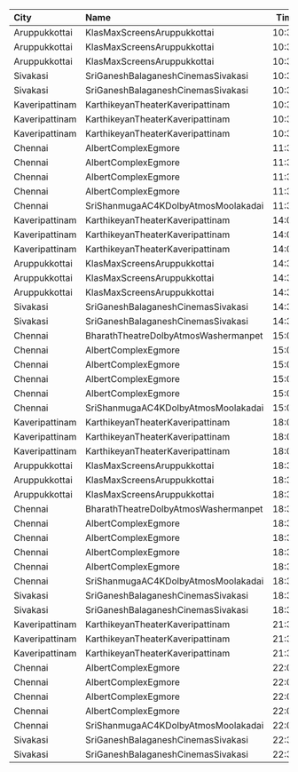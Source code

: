 | City           | Name                                 |  Time | Type        | Price | Capacity | Booked |
| :------------- | :----------------------------------- | ----: | :---------- | ----: | -------: | -----: |
| Aruppukkottai  | KlasMaxScreensAruppukkottai          | 10:30 | Executive   |   70₹ |       96 |     96 |
| Aruppukkottai  | KlasMaxScreensAruppukkottai          | 10:30 | Premium     |   50₹ |      416 |    345 |
| Aruppukkottai  | KlasMaxScreensAruppukkottai          | 10:30 | Basic       |   50₹ |       46 |     46 |
| Sivakasi       | SriGaneshBalaganeshCinemasSivakasi   | 10:30 | Balcony     |  100₹ |      208 |    208 |
| Sivakasi       | SriGaneshBalaganeshCinemasSivakasi   | 10:30 | Premium     |   80₹ |      399 |    202 |
| Kaveripattinam | KarthikeyanTheaterKaveripattinam     | 10:30 | BoxLeft     |   50₹ |       18 |     18 |
| Kaveripattinam | KarthikeyanTheaterKaveripattinam     | 10:30 | BoxRight    |   50₹ |       18 |     18 |
| Kaveripattinam | KarthikeyanTheaterKaveripattinam     | 10:30 | FirstClass  |   50₹ |      288 |      0 |
| Chennai        | AlbertComplexEgmore                  | 11:30 | Balcony     |  110₹ |      334 |    167 |
| Chennai        | AlbertComplexEgmore                  | 11:30 | FirstClass  |   95₹ |      384 |    192 |
| Chennai        | AlbertComplexEgmore                  | 11:30 | SecondClass |   75₹ |      288 |    144 |
| Chennai        | AlbertComplexEgmore                  | 11:30 | ThirdClass  |   50₹ |       80 |     48 |
| Chennai        | SriShanmugaAC4KDolbyAtmosMoolakadai  | 11:30 | FirstClass  |  110₹ |      682 |    350 |
| Kaveripattinam | KarthikeyanTheaterKaveripattinam     | 14:00 | BoxLeft     |   50₹ |       18 |     18 |
| Kaveripattinam | KarthikeyanTheaterKaveripattinam     | 14:00 | BoxRight    |   50₹ |       18 |     18 |
| Kaveripattinam | KarthikeyanTheaterKaveripattinam     | 14:00 | FirstClass  |   50₹ |      288 |      0 |
| Aruppukkottai  | KlasMaxScreensAruppukkottai          | 14:30 | Executive   |   70₹ |       96 |     96 |
| Aruppukkottai  | KlasMaxScreensAruppukkottai          | 14:30 | Premium     |   50₹ |      416 |    345 |
| Aruppukkottai  | KlasMaxScreensAruppukkottai          | 14:30 | Basic       |   50₹ |       46 |     46 |
| Sivakasi       | SriGaneshBalaganeshCinemasSivakasi   | 14:30 | Balcony     |  100₹ |      208 |    208 |
| Sivakasi       | SriGaneshBalaganeshCinemasSivakasi   | 14:30 | Premium     |   80₹ |      399 |    202 |
| Chennai        | BharathTheatreDolbyAtmosWashermanpet | 15:00 | FirstClass  |  130₹ |      647 |    324 |
| Chennai        | AlbertComplexEgmore                  | 15:00 | Balcony     |  110₹ |      334 |    223 |
| Chennai        | AlbertComplexEgmore                  | 15:00 | FirstClass  |   95₹ |      384 |    256 |
| Chennai        | AlbertComplexEgmore                  | 15:00 | SecondClass |   75₹ |      288 |    192 |
| Chennai        | AlbertComplexEgmore                  | 15:00 | ThirdClass  |   50₹ |       80 |     48 |
| Chennai        | SriShanmugaAC4KDolbyAtmosMoolakadai  | 15:00 | FirstClass  |  110₹ |      682 |    350 |
| Kaveripattinam | KarthikeyanTheaterKaveripattinam     | 18:00 | BoxLeft     |   50₹ |       18 |     18 |
| Kaveripattinam | KarthikeyanTheaterKaveripattinam     | 18:00 | BoxRight    |   50₹ |       18 |     18 |
| Kaveripattinam | KarthikeyanTheaterKaveripattinam     | 18:00 | FirstClass  |   50₹ |      288 |      0 |
| Aruppukkottai  | KlasMaxScreensAruppukkottai          | 18:30 | Executive   |   70₹ |       96 |     96 |
| Aruppukkottai  | KlasMaxScreensAruppukkottai          | 18:30 | Premium     |   50₹ |      416 |    345 |
| Aruppukkottai  | KlasMaxScreensAruppukkottai          | 18:30 | Basic       |   50₹ |       46 |     46 |
| Chennai        | BharathTheatreDolbyAtmosWashermanpet | 18:30 | FirstClass  |  130₹ |      647 |    324 |
| Chennai        | AlbertComplexEgmore                  | 18:30 | Balcony     |  110₹ |      334 |    223 |
| Chennai        | AlbertComplexEgmore                  | 18:30 | FirstClass  |   95₹ |      384 |    256 |
| Chennai        | AlbertComplexEgmore                  | 18:30 | SecondClass |   75₹ |      288 |    192 |
| Chennai        | AlbertComplexEgmore                  | 18:30 | ThirdClass  |   50₹ |       80 |     48 |
| Chennai        | SriShanmugaAC4KDolbyAtmosMoolakadai  | 18:30 | FirstClass  |  110₹ |      682 |    350 |
| Sivakasi       | SriGaneshBalaganeshCinemasSivakasi   | 18:30 | Balcony     |  100₹ |      208 |    208 |
| Sivakasi       | SriGaneshBalaganeshCinemasSivakasi   | 18:30 | Premium     |   80₹ |      399 |    202 |
| Kaveripattinam | KarthikeyanTheaterKaveripattinam     | 21:30 | BoxLeft     |   50₹ |       18 |     18 |
| Kaveripattinam | KarthikeyanTheaterKaveripattinam     | 21:30 | BoxRight    |   50₹ |       18 |     18 |
| Kaveripattinam | KarthikeyanTheaterKaveripattinam     | 21:30 | FirstClass  |   50₹ |      288 |      0 |
| Chennai        | AlbertComplexEgmore                  | 22:00 | Balcony     |  110₹ |      334 |    167 |
| Chennai        | AlbertComplexEgmore                  | 22:00 | FirstClass  |   95₹ |      384 |    192 |
| Chennai        | AlbertComplexEgmore                  | 22:00 | SecondClass |   75₹ |      288 |    144 |
| Chennai        | AlbertComplexEgmore                  | 22:00 | ThirdClass  |   50₹ |       80 |     48 |
| Chennai        | SriShanmugaAC4KDolbyAtmosMoolakadai  | 22:00 | FirstClass  |  110₹ |      682 |    350 |
| Sivakasi       | SriGaneshBalaganeshCinemasSivakasi   | 22:30 | Balcony     |  100₹ |      208 |    208 |
| Sivakasi       | SriGaneshBalaganeshCinemasSivakasi   | 22:30 | Premium     |   80₹ |      399 |    202 |